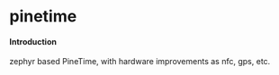 # pinetime

#### Introduction
zephyr based PineTime, with hardware improvements as nfc, gps, etc.

#